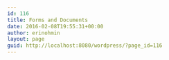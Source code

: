 ```yaml
---
id: 116
title: Forms and Documents
date: 2016-02-08T19:55:31+00:00
author: erinohmin
layout: page
guid: http://localhost:8080/wordpress/?page_id=116
---
```


